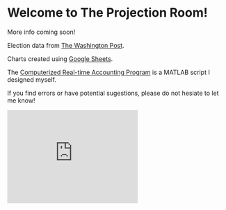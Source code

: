 # Welcome to The Projection Room!
More info coming soon!



Election data from [The Washington Post](https://www.washingtonpost.com/elections/election-results/2020-primary-results/).

Charts created using [Google Sheets](https://www.google.com/sheets/about/).

The [Computerized Real-time Accounting Program](https://github.com/zecellomaster/the-coverage-gasm/blob/master/CRAP.m) is a MATLAB script I designed myself.

If you find errors or have potential sugestions, please do not hesiate to let me know!

<!-- Begin 270towin.com 2020 Presidential Election Countdown Widget -->
<iframe src="https://www.270towin.com/2020-countdown-clock/widget300x200.php" width="300" height="215" border="0" frameBorder="0">
    Browser not supported. Visit <a href="https://www.270towin.com/">www.270towin.com</a>
</iframe>
<!-- End 270towin.com 2020 Presidential Election Countdown widget -->

<!--<meta http-equiv="refresh" content="360" />-->

<head>
    <script type="text/javascript" src="https://www.gstatic.com/charts/loader.js"></script>
    <script type="text/javascript">
      google.charts.load('current', {'packages':['corechart']});
      google.charts.setOnLoadCallback(drawSeriesChart);
  
    function handleQueryResponse(response) {
      if (response.isError()) {
        alert('Error in query: ' + response.getMessage() + ' ' + response.getDetailedMessage());
        return;
        }
        var stuff = response.getDataTable();
        return stuff
      }
    
    function drawSeriesChart() {
      var queryString = encodeURIComponent('SELECT A, B, C, D, E');

      var query = new google.visualization.Query(
          'https://docs.google.com/spreadsheets/d/1hmawmq3I3MzvqmMqS194_gTIROpyRmc-T_GMG-TVmj8/edit?usp=sharing' + queryString);
      var data = query.send(handleQueryResponse);

      var options = {
        title: 'Correlation between life expectancy, fertility rate ' +
               'and population of some world countries (2010)',
        hAxis: {title: 'Life Expectancy'},
        vAxis: {title: 'Fertility Rate'},
        bubble: {textStyle: {fontSize: 11}}
      };
      
      var chart = new google.visualization.BubbleChart(document.getElementById('series_chart_div'));
      chart.draw(data, options);
    }
    </script>
  </head>
  <body>
    <div id="series_chart_div" style="width: 900px; height: 500px;"></div>
  </body>
